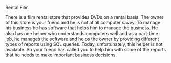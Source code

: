 Rental Film


There is a film rental store that provides DVDs on a rental basis. The owner of this store is your friend and he is not at all computer savvy. To manage his business he has software that helps him to manage the business. 
He also has one helper who understands computers well and as a part-time job, he manages the software and helps the owner by providing different types of reports using SQL queries. 
Today, unfortunately, this helper is not available. So your friend has called you to help him with some of the reports that he needs to make important business decisions. 
